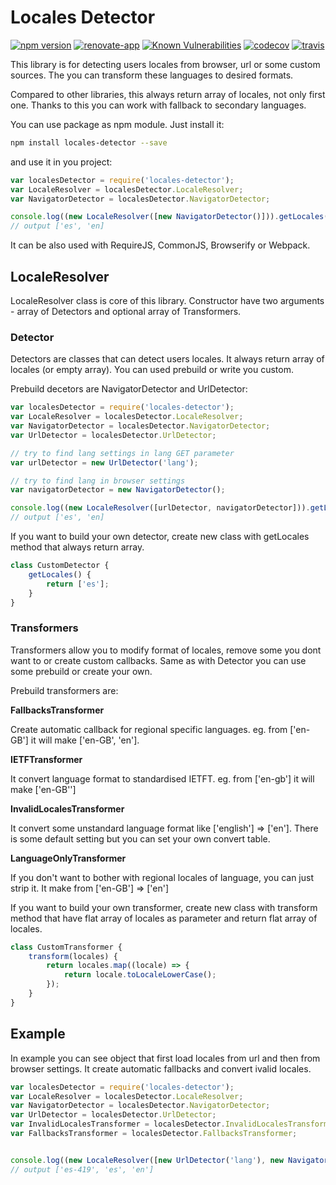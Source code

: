 Locales Detector
============
[![npm version](https://badge.fury.io/js/locales-detector.svg)](https://badge.fury.io/js/locales-detector)
[![renovate-app](https://img.shields.io/badge/renovate-app-blue.svg)](https://renovateapp.com/) 
[![Known Vulnerabilities](https://snyk.io/test/github/fabulator/locales-detector/badge.svg)](https://snyk.io/test/github/fabulator/locales-detector)
[![codecov](https://codecov.io/gh/fabulator/locales-detector/branch/master/graph/badge.svg)](https://codecov.io/gh/fabulator/locales-detector) 
[![travis](https://travis-ci.org/fabulator/locales-detector.svg?branch=master)](https://travis-ci.org/fabulator/locales-detector)

This library is for detecting users locales from browser, url or some custom sources. The you can transform these languages to desired formats. 

Compared to other libraries, this always return array of locales, not only first one. Thanks to this you can work with fallback to secondary languages.

You can use package as npm module. Just install it:

```sh
npm install locales-detector --save
```

and use it in you project:

```js
var localesDetector = require('locales-detector');
var LocaleResolver = localesDetector.LocaleResolver;
var NavigatorDetector = localesDetector.NavigatorDetector;

console.log((new LocaleResolver([new NavigatorDetector()])).getLocales());
// output ['es', 'en]
```

It can be also used with RequireJS, CommonJS, Browserify or Webpack.

## LocaleResolver
LocaleResolver class is core of this library. Constructor have two arguments - array of Detectors and optional array of Transformers.

### Detector
Detectors are classes that can detect users locales. It always return array of locales (or empty array). You can used prebuild or write you custom.

Prebuild decetors are NavigatorDetector and UrlDetector:

```js
var localesDetector = require('locales-detector');
var LocaleResolver = localesDetector.LocaleResolver;
var NavigatorDetector = localesDetector.NavigatorDetector;
var UrlDetector = localesDetector.UrlDetector;

// try to find lang settings in lang GET parameter
var urlDetector = new UrlDetector('lang');

// try to find lang in browser settings
var navigatorDetector = new NavigatorDetector();

console.log((new LocaleResolver([urlDetector, navigatorDetector])).getLocales());
// output ['es', 'en]
```

If you want to build your own detector, create new class with getLocales method that always return array.

```js
class CustomDetector {
    getLocales() {
        return ['es'];
    }
}
```

### Transformers

Transformers allow you to modify format of locales, remove some you dont want to or create custom callbacks. Same as with Detector you can use some prebuild or create your own.

Prebuild transformers are:

**FallbacksTransformer**

Create automatic callback for regional specific languages. eg. from ['en-GB'] it will make ['en-GB', 'en'].

**IETFTransformer**

It convert language format to standardised IETFT. eg. from ['en-gb'] it will make ['en-GB'']

**InvalidLocalesTransformer**

It convert some unstandard language format like ['english'] => ['en']. There is some default setting but you can set your own convert table. 

**LanguageOnlyTransformer**

If you don't want to bother with regional locales of language, you can just strip it. It make from ['en-GB'] => ['en']

If you want to build your own transformer, create new class with transform method that have flat array of locales as parameter and return flat array of locales.

```js
class CustomTransformer {
    transform(locales) {
        return locales.map((locale) => {
            return locale.toLocaleLowerCase();
        });
    }
}
```

## Example

In example you can see object that first load locales from url and then from browser settings. It create automatic fallbacks and convert ivalid locales.

```js
var localesDetector = require('locales-detector');
var LocaleResolver = localesDetector.LocaleResolver;
var NavigatorDetector = localesDetector.NavigatorDetector;
var UrlDetector = localesDetector.UrlDetector;
var InvalidLocalesTransformer = localesDetector.InvalidLocalesTransformer;
var FallbacksTransformer = localesDetector.FallbacksTransformer;


console.log((new LocaleResolver([new UrlDetector('lang'), new NavigatorDetector()], [new InvalidLocalesTransformer(), new FallbacksTransformer()])).getLocales());
// output ['es-419', 'es', 'en']
```
